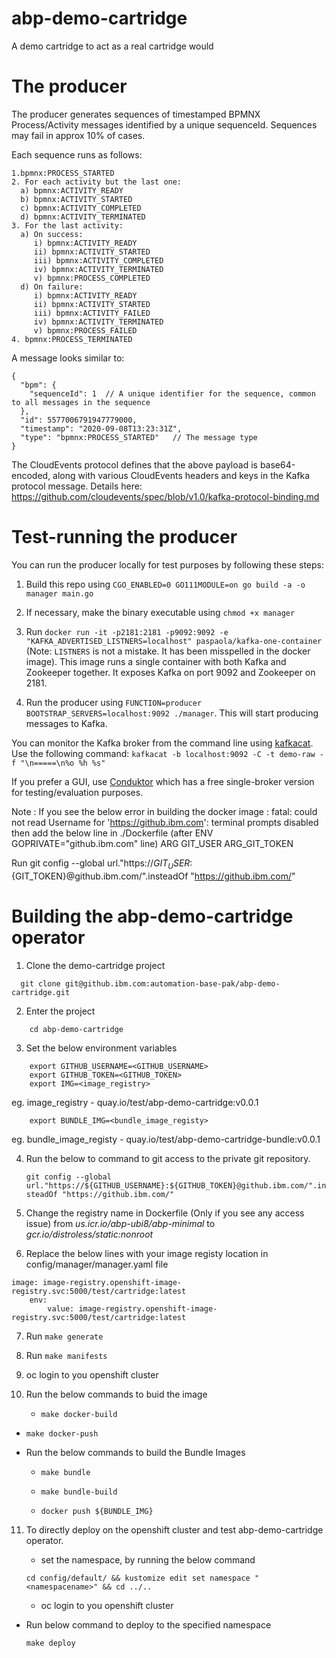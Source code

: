 # abp-demo-cartridge
A demo cartridge to act as a real cartridge would

# The producer

The producer generates sequences of timestamped BPMNX Process/Activity messages identified by a unique sequenceId. Sequences may fail in approx 10% of cases.

Each sequence runs as follows:

```
1.bpmnx:PROCESS_STARTED
2. For each activity but the last one:
  a) bpmnx:ACTIVITY_READY
  b) bpmnx:ACTIVITY_STARTED
  c) bpmnx:ACTIVITY_COMPLETED
  d) bpmnx:ACTIVITY_TERMINATED
3. For the last activity:
  a) On success:
     i) bpmnx:ACTIVITY_READY
     ii) bpmnx:ACTIVITY_STARTED
     iii) bpmnx:ACTIVITY_COMPLETED
     iv) bpmnx:ACTIVITY_TERMINATED
     v) bpmnx:PROCESS_COMPLETED
  d) On failure:
     i) bpmnx:ACTIVITY_READY
     ii) bpmnx:ACTIVITY_STARTED
     iii) bpmnx:ACTIVITY_FAILED
     iv) bpmnx:ACTIVITY_TERMINATED
     v) bpmnx:PROCESS_FAILED
4. bpmnx:PROCESS_TERMINATED
```
A message looks similar to:
```
{
  "bpm": {
    "sequenceId": 1  // A unique identifier for the sequence, common to all messages in the sequence
  },
  "id": 5577006791947779000,
  "timestamp": "2020-09-08T13:23:31Z",
  "type": "bpmnx:PROCESS_STARTED"   // The message type
}
```
The CloudEvents protocol defines that the above payload is base64-encoded, along with various CloudEvents headers and keys in the Kafka protocol message. Details here: https://github.com/cloudevents/spec/blob/v1.0/kafka-protocol-binding.md

# Test-running the producer

You can run the producer locally for test purposes by following these steps:

1. Build this repo using `CGO_ENABLED=0 GO111MODULE=on go build -a -o manager main.go`

2. If necessary, make the binary executable using `chmod +x manager`

3. Run `docker run -it -p2181:2181 -p9092:9092 -e "KAFKA_ADVERTISED_LISTNERS=localhost" paspaola/kafka-one-container`
(Note: `LISTNERS` is not a mistake. It has been misspelled in the docker image). This image runs a single container with both Kafka and Zookeeper together. It exposes Kafka on port 9092 and Zookeeper on 2181.

4. Run the producer using `FUNCTION=producer BOOTSTRAP_SERVERS=localhost:9092 ./manager`. This will start producing messages to Kafka.

You can monitor the Kafka broker from the command line using [kafkacat](https://github.com/edenhill/kafkacat). Use the following command:
`kafkacat -b localhost:9092 -C -t demo-raw -f "\n=====\n%o %h %s"`

If you prefer a GUI, use [Conduktor](https://www.conduktor.io/) which has a free single-broker version for testing/evaluation purposes.

Note : If you see the below error in building the docker image :
fatal: could not read Username for 'https://github.ibm.com': terminal prompts disabled
then add the below line in ./Dockerfile (after ENV GOPRIVATE="github.ibm.com" line)
ARG GIT_USER
ARG_GIT_TOKEN

Run git config --global url."https://${GIT_USER}:${GIT_TOKEN}@github.ibm.com/".insteadOf "https://github.ibm.com/"

# Building the abp-demo-cartridge operator

  1.  Clone the demo-cartridge project

```
  git clone git@github.ibm.com:automation-base-pak/abp-demo-cartridge.git
```
2. Enter the project

```
	cd abp-demo-cartridge
```

3. Set the below environment variables

```
 	export GITHUB_USERNAME=<GITHUB_USERNAME>
 	export GITHUB_TOKEN=<GITHUB_TOKEN>
 	export IMG=<image_registry>
```
  eg. image_registry - quay.io/test/abp-demo-cartridge:v0.0.1
```
 	export BUNDLE_IMG=<bundle_image_registy>
```
   eg. bundle_image_registy - quay.io/test/abp-demo-cartridge-bundle:v0.0.1

4. Run the below to command to git access to the private git repository.

    ```git config --global url."https://${GITHUB_USERNAME}:${GITHUB_TOKEN}@github.ibm.com/".insteadOf "https://github.ibm.com/"```

5. Change the registry name in Dockerfile (Only if you see any access issue) from _us.icr.io/abp-ubi8/abp-minimal_ to _gcr.io/distroless/static:nonroot_

6. Replace the below lines with your image registy location in config/manager/manager.yaml file
```
image: image-registry.openshift-image-registry.svc:5000/test/cartridge:latest
	env:
	    value: image-registry.openshift-image-registry.svc:5000/test/cartridge:latest
```

7. Run ```make generate```

8. Run ``make manifests``

9. oc login to you openshift cluster

10. Run the below commands to buid the image

	- ```make docker-build```

  - ```make docker-push```

  - Run the below commands to build the Bundle Images

      - ```make bundle```

      - ```make bundle-build```

      - ```docker push ${BUNDLE_IMG}```

11. To directly deploy on the openshift cluster and test abp-demo-cartridge operator.

    - set the namespace, by running the below command

	 ```cd config/default/ && kustomize edit set namespace "<namespacename>" && cd ../..```

    - oc login to you openshift cluster

  - Run below command to deploy to the specified namespace

      ```make deploy```
